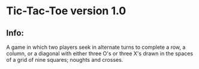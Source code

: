 # Tic-Tac-Toe version 1.0
Info: 
-----------
A game in which two players seek in alternate turns to complete a row, a column, or a diagonal with either three O's or three X's drawn in the spaces of a grid of nine squares; noughts and crosses.
